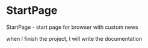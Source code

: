 # StartPage
StartPage - start page for browser with custom news

when I finish the project, I will write the documentation
